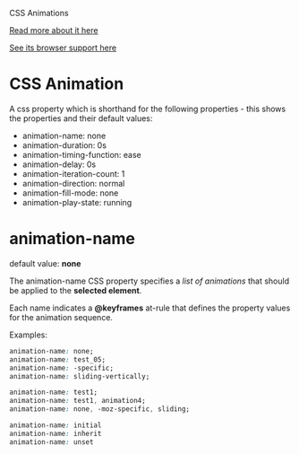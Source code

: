 CSS Animations

[Read more about it here](https://developer.mozilla.org/en-US/docs/Web/CSS/animation)

[See its browser support here](http://caniuse.com/#search=animation)

# CSS Animation

A css property which is shorthand for the following properties - this shows the properties and their default values:
* animation-name: none
* animation-duration: 0s
* animation-timing-function: ease
* animation-delay: 0s
* animation-iteration-count: 1
* animation-direction: normal
* animation-fill-mode: none
* animation-play-state: running

# animation-name

default value: **none**

The animation-name CSS property specifies a *list of animations* that should be applied to the **selected element**. 

Each name indicates a **@keyframes** at-rule that defines the property values for the animation sequence.

Examples:

```css
animation-name: none;
animation-name: test_05;
animation-name: -specific;
animation-name: sliding-vertically;

animation-name: test1;
animation-name: test1, animation4;
animation-name: none, -moz-specific, sliding;

animation-name: initial
animation-name: inherit
animation-name: unset
```
